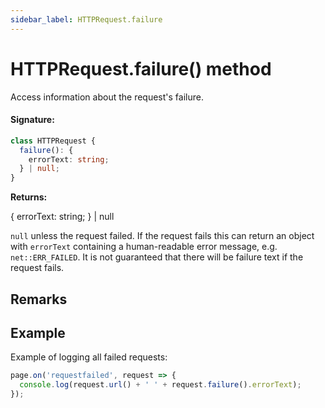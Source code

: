 ```yaml
---
sidebar_label: HTTPRequest.failure
---
```


# HTTPRequest.failure() method

Access information about the request's failure.

#### Signature:

```typescript
class HTTPRequest {
  failure(): {
    errorText: string;
  } | null;
}
```

**Returns:**

{ errorText: string; } \| null

`null` unless the request failed. If the request fails this can return an object with `errorText` containing a human-readable error message, e.g. `net::ERR_FAILED`. It is not guaranteed that there will be failure text if the request fails.

## Remarks

## Example

Example of logging all failed requests:

```ts
page.on('requestfailed', request => {
  console.log(request.url() + ' ' + request.failure().errorText);
});
```
